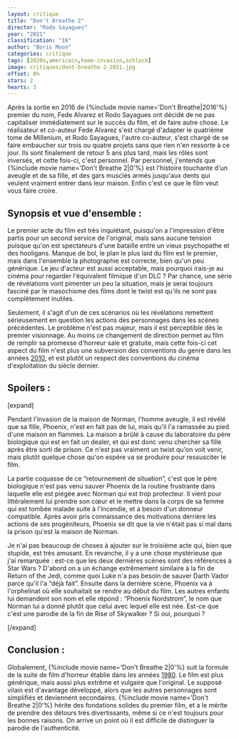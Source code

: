```yaml
---
layout: critique
title: "Don't Breathe 2"
director: "Rodo Sayagues"
year: "2021"
classification: "16"
author: "Boris Moon"
categories: critique
tags: [2020s,americain,home-invasion,schlock]
image: critiques/dont-breathe-2-2021.jpg
offset: 8%
stars: 2
hearts: 3
---
```


Après la sortie en 2016 de {%include movie name='Don\'t Breathe|2016'%} premier du nom, Fede Alvarez et Rodo Sayagues ont décidé de ne pas capitaliser immédiatement sur le succès du film, et de faire autre chose. Le réalisateur et co-auteur Fede Alvarez s'est chargé d'adapter le quatrième tome de Millenium, et Rodo Sayagues, l'autre co-auteur, s'est chargé de se faire embaucher sur trois ou quatre projets sans que rien n'en ressorte à ce jour. Ils sont finalement de retour 5 ans plus tard, mais les rôles sont inversés, et cette fois-ci, c'est personnel. Par personnel, j'entends que {%include movie name='Don\'t Breathe 2|0'%} est l'histoire touchante d'un aveugle et de sa fille, et des gars musclés armés jusqu'aux dents qui veulent vraiment entrer dans leur maison. Enfin c'est ce que le film veut vous faire croire.

## Synopsis et vue d'ensemble :

Le premier acte du film est très inquiétant, puisqu'on a l'impression d'être partis pour un second service de l'original, mais sans aucune tension puisque qu'on est spectateurs d'une bataille entre un vieux psychopathe et des hooligans. Manque de bol, le plan le plus laid du film est le premier, mais dans l'ensemble la photographie est correcte, bien qu'un peu générique. Le jeu d'acteur est aussi acceptable, mais pourquoi irais-je au cinéma pour regarder l'équivalent filmique d'un DLC ? Par chance, une série de révélations vont pimenter un peu la situation, mais je serai toujours fasciné par le masochisme des films dont le twist est qu'ils ne sont pas complètement inutiles.

Seulement, il s'agit d'un de ces scénarios où les révélations remettent sérieusement en question les actions des personnages dans les scènes précédentes. Le problème n'est pas majeur, mais il est perceptible dès le premier visionnage. Au moins ce changement de direction permet au film de remplir sa promesse d'horreur sale et gratuite, mais cette fois-ci cet aspect du film n'est plus une subversion des conventions du genre dans les années [2010](2010s), et est plutôt un respect des conventions du cinéma d'exploitation du siècle dernier.

## Spoilers :

[expand]

Pendant l'invasion de la maison de Norman, l'homme aveugle, il est révélé que sa fille, Phoenix, n'est en fait pas de lui, mais qu'il l'a ramassée au pied d'une maison en flammes. La maison a brûlé à cause du laboratoire du père biologique qui est en fait un dealer, et qui est donc venu chercher sa fille après être sorti de prison. Ce n'est pas vraiment un twist qu'on voit venir, mais plutôt quelque chose qu'on espère va se produire pour ressusciter le film.

La partie coquasse de ce “retournement de situation”, c'est que le père biologique n'est pas venu sauver Phoenix de la routine frustrante dans laquelle elle est piégée avec Norman qui est trop protecteur. Il vient pour littéralement lui prendre son cœur et le mettre dans la corps de sa femme qui est tombée malade suite à l'incendie, et a besoin d'un donneur compatible. Après avoir pris connaissance des motivations derrière les actions de ses progéniteurs, Phoenix se dit que la vie n'était pas si mal dans la prison qu'est la maison de Norman.

Je n'ai pas beaucoup de choses à ajouter sur le troisième acte qui, bien que stupide, est très amusant. En revanche, il y a une chose mystérieuse que j'ai remarquée : est-ce que les deux dernières scènes sont des références à Star Wars ? D'abord on a un échange extrêmement similaire à la fin de Return of the Jedi, comme quoi Luke n'a pas besoin de sauver Darth Vador parce qu'il l'a “déjà fait”. Ensuite dans la dernière scène, Phoenix va à l'orphelinat où elle souhaitait se rendre au début du film. Les autres enfants lui demandent son nom et elle répond : “Phoenix Nordstrom”, le nom que Norman lui a donné plutôt que celui avec lequel elle est née. Est-ce que c'est une parodie de la fin de Rise of Skywalker ? Si oui, pourquoi ?

[/expand]

## Conclusion :

Globalement, {%include movie name='Don\'t Breathe 2|0'%} suit la formule de la suite de film d'horreur établie dans les années [1980](1980s). Le film est plus générique, mais aussi plus extrême et vulgaire que l'original. Le supposé vilain est d'avantage développé, alors que les autres personnages sont simplifiés et deviennent secondaires. {%include movie name='Don\'t Breathe 2|0'%} hérite des fondations solides du premier film, et a le mérite de prendre des détours très divertissants, même si ce n'est toujours pour les bonnes raisons. On arrive un point où il est difficile de distinguer la parodie de l'authenticité.
